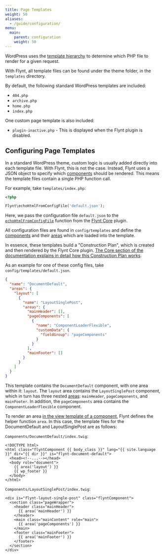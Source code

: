 ```yaml
---
title: Page Templates
weight: 50
aliases:
  - /guide/configuration/
menu:
  main:
    parent: configuration
    weight: 50
---
```


WordPress uses the [template hierarchy](https://developer.wordpress.org/themes/basics/template-hierarchy/) to determine which PHP file to render for a given request.

With Flynt, all template files can be found under the theme folder, in the `templates` directory.

By default, the following standard WordPress templates are included:

- `404.php`
- `archive.php`
- `home.php`
- `index.php`

One custom page template is also included:

- `plugin-inactive.php` - This is displayed when the Flynt plugin is disabled.

## Configuring Page Templates

In a standard WordPress theme, custom logic is usually added directly into each template file. With Flynt, this is not the case. Instead, Flynt uses a JSON object to specify which [components](/guide/components/what-is-component/) should be rendered. This means the template files contain a single PHP function call.

For example, take `templates/index.php`:

```php
<?php

Flynt\echoHtmlFromConfigFile('default.json');
```

Here, we pass the configuration file `default.json` to the [`echoHtmlFromConfigFile`](/guide/core/api/#echo-get-htmlfromconfig) function from the [Flynt Core](/guide/core/) plugin.

All configuration files are found in `config/templates` and define the [components](/guide/components/what-is-component/) and their [areas](/guide/components/what-is-component/#what-is-an-area) which are loaded into the template.

In essence, these templates build a "Construction Plan", which is created and then rendered by the Flynt Core plugin. [The Core section of the documentation explains in detail how this Construction Plan works](/guide/core/construction-plan/).

As an example for one of these config files, take `config/templates/default.json`.

```json
{
  "name": "DocumentDefault",
  "areas": {
    "layout": [
      {
        "name": "LayoutSinglePost",
        "areas": {
          "mainHeader": [],
          "pageComponents": [
            {
              "name": "ComponentLoaderFlexible",
              "customData": {
                "fieldGroup": "pageComponents"
              }
            }
          ],
          "mainFooter": []
        }
      }
    ]
  }
}
```

This template contains the `DocumentDefault` component, with one area within it: `layout`. The `layout` area contains the `LayoutSinglePost` component, which in turn has three nested [areas](/guide/components/what-is-component/#what-is-an-area): `mainHeader`, `pageComponents`, and `mainFooter`. In addition, the `pageComponents` area contains the `ComponentLoaderFlexible` component.

To render an area [in the view template of a component](/guide/components/view-templates/), Flynt defines the helper function `area`. In this case, the template files for the DocumentDefault and LayoutSinglePost are as follows:

`Components/DocumentDefault/index.twig`:

```twig
<!DOCTYPE html>
<html class="flyntComponent {{ body_class }}" lang="{{ site.language }}" dir="{{ dir }}" is="flynt-document-default">
  <head><!--...--></head>
  <body role="document">
    {{ area('layout') }}
    {{ wp_footer }}
  </body>
</html>
```

`Components/LayoutSinglePost/index.twig`:

```twig
<div is="flynt-layout-single-post" class="flyntComponent">
  <section class="pageWrapper">
    <header class="mainHeader">
      {{ area('mainHeader') }}
    </header>
    <main class="mainContent" role="main">
      {{ area('pageComponents') }}
    </main>
    <footer class="mainFooter">
      {{ area('mainFooter') }}
    </footer>
  </section>
</div>
```
